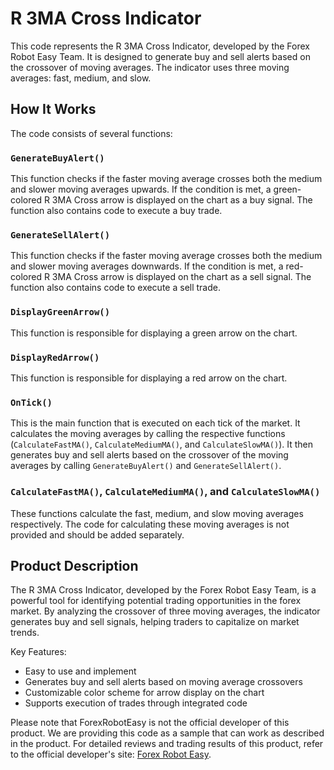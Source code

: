 # R 3MA Cross Indicator

This code represents the R 3MA Cross Indicator, developed by the Forex Robot Easy Team. It is designed to generate buy and sell alerts based on the crossover of moving averages. The indicator uses three moving averages: fast, medium, and slow. 

## How It Works

The code consists of several functions:

### `GenerateBuyAlert()`
This function checks if the faster moving average crosses both the medium and slower moving averages upwards. If the condition is met, a green-colored R 3MA Cross arrow is displayed on the chart as a buy signal. The function also contains code to execute a buy trade. 

### `GenerateSellAlert()`
This function checks if the faster moving average crosses both the medium and slower moving averages downwards. If the condition is met, a red-colored R 3MA Cross arrow is displayed on the chart as a sell signal. The function also contains code to execute a sell trade. 

### `DisplayGreenArrow()`
This function is responsible for displaying a green arrow on the chart. 

### `DisplayRedArrow()`
This function is responsible for displaying a red arrow on the chart. 

### `OnTick()`
This is the main function that is executed on each tick of the market. It calculates the moving averages by calling the respective functions (`CalculateFastMA()`, `CalculateMediumMA()`, and `CalculateSlowMA()`). It then generates buy and sell alerts based on the crossover of the moving averages by calling `GenerateBuyAlert()` and `GenerateSellAlert()`.

### `CalculateFastMA()`, `CalculateMediumMA()`, and `CalculateSlowMA()`
These functions calculate the fast, medium, and slow moving averages respectively. The code for calculating these moving averages is not provided and should be added separately.

## Product Description

The R 3MA Cross Indicator, developed by the Forex Robot Easy Team, is a powerful tool for identifying potential trading opportunities in the forex market. By analyzing the crossover of three moving averages, the indicator generates buy and sell signals, helping traders to capitalize on market trends.

Key Features:
- Easy to use and implement
- Generates buy and sell alerts based on moving average crossovers
- Customizable color scheme for arrow display on the chart
- Supports execution of trades through integrated code

Please note that ForexRobotEasy is not the official developer of this product. We are providing this code as a sample that can work as described in the product. For detailed reviews and trading results of this product, refer to the official developer's site: [Forex Robot Easy](https://forexroboteasy.com/forex-robot-review/r-3ma-cross-review-master-forex-trends-with-this-software/).
